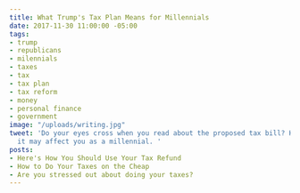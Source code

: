 ```yaml
---
title: What Trump's Tax Plan Means for Millennials
date: 2017-11-30 11:00:00 -05:00
tags:
- trump
- republicans
- milennials
- taxes
- tax
- tax plan
- tax reform
- money
- personal finance
- government
image: "/uploads/writing.jpg"
tweet: 'Do your eyes cross when you read about the proposed tax bill? Here''s how
  it may affect you as a millennial. '
posts:
- Here's How You Should Use Your Tax Refund
- How to Do Your Taxes on the Cheap
- Are you stressed out about doing your taxes?
---
```


